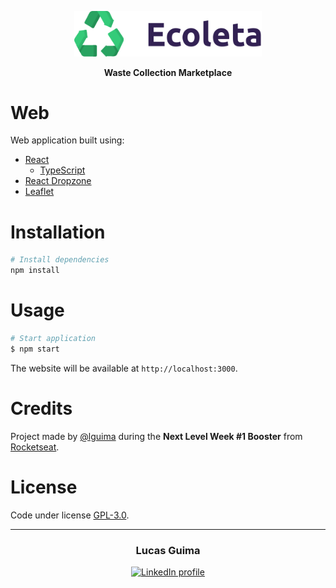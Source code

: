<p align="center">
  <img alt="Ecoleta" src="./.github/logo.svg" width="300">
</p>

<p align="center">
  <strong>Waste Collection Marketplace</strong>
</p>

# Web

Web application built using:
- [React](https://reactjs.org)
  - [TypeScript](https://www.typescriptlang.org)
- [React Dropzone](https://leafletjs.com)
- [Leaflet](https://react-dropzone.js.org)

# Installation

```bash
# Install dependencies
npm install
```

# Usage

```bash
# Start application
$ npm start
```

The website will be available at `http://localhost:3000`.

# Credits

Project made by [@lguima](https://github.com/lguima) during the **Next Level Week #1 Booster** from [Rocketseat](https://rocketseat.com.br).

# License

Code under license [GPL-3.0](LICENSE.md).

---

<h3 align="center">
  Lucas Guima
</h3>

<p align="center">
  <a href="https://www.linkedin.com/in/lucasguima/">
    <img alt="LinkedIn profile" src="https://img.shields.io/badge/LinkedIn-lucasguima-0e76a8?style=flat&logoColor=white&logo=linkedin">
  </a>
</p>
